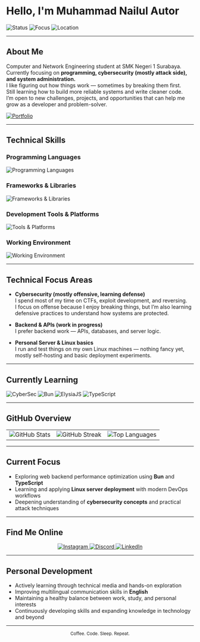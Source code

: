 # Hello, I'm Muhammad Nailul Autor

![Status](https://img.shields.io/badge/Status-Student-blue?style=for-the-badge)
![Focus](https://img.shields.io/badge/Focus-Cybersecurity%20%7C%20Backend-orange?style=for-the-badge)
![Location](https://img.shields.io/badge/Base-Indonesia-red?style=for-the-badge)

---

## About Me

Computer and Network Engineering student at SMK Negeri 1 Surabaya.  
Currently focusing on <b>programming, cybersecurity (mostly attack side), and system administration.</b>  
I like figuring out how things work — sometimes by breaking them first.  
Still learning how to build more reliable systems and write cleaner code.  
I’m open to new challenges, projects, and opportunities that can help me grow as a developer and problem-solver.

[![Portfolio](https://img.shields.io/badge/Portfolio-hynaii.my.id-9cf?style=for-the-badge&logo=firefox&logoColor=white)](https://hynaii.my.id)

---

## Technical Skills

### Programming Languages
<p align="left">
  <img src="https://skillicons.dev/icons?i=html,css,js,ts,python,php" alt="Programming Languages" />
</p>

### Frameworks & Libraries
<p align="left">
  <img src="https://skillicons.dev/icons?i=laravel,react,nextjs,nodejs,bun,elysia,tailwind" alt="Frameworks & Libraries" />
</p>

### Development Tools & Platforms
<p align="left">
  <img src="https://skillicons.dev/icons?i=git,linux,vscode,docker,vercel,mysql,mongodb,supabase" alt="Tools & Platforms" />
</p>

### Working Environment
<p align="left">
  <img src="https://skillicons.dev/icons?i=windows,kali,vscode" alt="Working Environment" />
</p>

---

## Technical Focus Areas

- **Cybersecurity (mostly offensive, learning defense)**  
  I spend most of my time on CTFs, exploit development, and reversing.  
  I focus on offense because I enjoy breaking things, but I’m also learning defensive practices to understand how systems are protected.

- **Backend & APIs (work in progress)**  
  I prefer backend work — APIs, databases, and server logic.

- **Personal Server & Linux basics**  
  I run and test things on my own Linux machines — nothing fancy yet, mostly self-hosting and basic deployment experiments.

---

## Currently Learning

![CyberSec](https://img.shields.io/badge/Cybersecurity-red?style=for-the-badge&logo=metasploit&logoColor=white)
![Bun](https://img.shields.io/badge/Bun-black?style=for-the-badge&logo=bun&logoColor=white)
![ElysiaJS](https://img.shields.io/badge/ElysiaJS-purple?style=for-the-badge&logo=elysia&logoColor=white)
![TypeScript](https://img.shields.io/badge/TypeScript-3178C6?style=for-the-badge&logo=typescript&logoColor=white)

---

## GitHub Overview

<div align="center">
  <table border=0>
    <tr>
      <td><img src="https://github-readme-stats.vercel.app/api?username=hydraa94&theme=tokyonight&show_icons=true&hide_border=true&count_private=true" alt="GitHub Stats" /></td>
      <td><img src="https://streak-stats.demolab.com?user=hydraa94&theme=tokyonight&hide_border=true" alt="GitHub Streak" /></td>
      <td><img src="https://github-readme-stats.vercel.app/api/top-langs/?username=hydraa94&theme=tokyonight&show_icons=true&hide_border=true&layout=compact" alt="Top Languages" /></td>
    </tr>
  </table>
</div>

---

## Current Focus

- Exploring web backend performance optimization using **Bun** and **TypeScript**  
- Learning and applying **Linux server deployment** with modern DevOps workflows  
- Deepening understanding of **cybersecurity concepts** and practical attack techniques  

---

## Find Me Online

<p align="center">
  <a href="https://www.instagram.com/nailull948/">
    <img src="https://img.shields.io/badge/Instagram-%23E4405F?style=for-the-badge&logo=instagram&logoColor=white" alt="Instagram"/>
  </a>
  <a href="https://discord.com/users/hydraa.xn">
    <img src="https://img.shields.io/badge/Discord-%235865F2?style=for-the-badge&logo=discord&logoColor=white" alt="Discord"/>
  </a>
  <a href="https://www.linkedin.com/in/m-nailul-autor/">
    <img src="https://img.shields.io/badge/LinkedIn-%230A66C2?style=for-the-badge&logo=linkedin&logoColor=white" alt="LinkedIn"/>
  </a>
</p>

---

## Personal Development

- Actively learning through technical media and hands-on exploration  
- Improving multilingual communication skills in **English**  
- Maintaining a healthy balance between work, study, and personal interests  
- Continuously developing skills and expanding knowledge in technology and beyond  

---

<div align="center">
  <sub>Coffee. Code. Sleep. Repeat.</sub>
</div>

